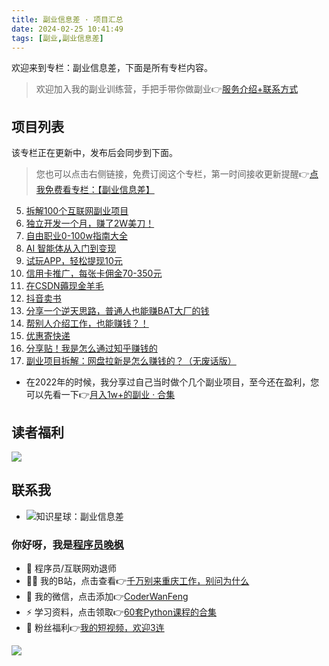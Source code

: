 ```yaml
---
title: 副业信息差 · 项目汇总
date: 2024-02-25 10:41:49
tags: [副业,副业信息差]
---
```


欢迎来到专栏：副业信息差，下面是所有专栏内容。

> 欢迎加入我的副业训练营，手把手带你做副业👉[服务介绍+联系方式](https://mp.weixin.qq.com/s/VLy8-N4TGaRMt04i39krXw)


<!-- more -->


## 项目列表

该专栏正在更新中，发布后会同步到下面。



> 您也可以点击右侧链接，免费订阅这个专栏，第一时间接收更新提醒👉[点我免费看专栏：【副业信息差】](https://mp.weixin.qq.com/mp/appmsgalbum?__biz=Mzk0MjYzNTI3MQ==&action=getalbum&album_id=3342868959406227458&scene=173&subscene=&sessionid=1708844295&enterid=0&from_msgid=2247483858&from_itemidx=1&count=3&nolastread=1#wechat_redirect)

5. [拆解100个互联网副业项目](https://mp.weixin.qq.com/s?__biz=MzI4MzE2Mzk1NA==&mid=2649308833&idx=2&sn=98eaadf8987af8ce19585c22247ad8ec&chksm=f39372fcc4e4fbea4f2c62b83f92cd3eed191393025f1594ea36cce52418a66410b012949c36&token=484930177&lang=zh_CN#rd)
5. [独立开发一个月，赚了2W美刀！](https://mp.weixin.qq.com/s/jQL-NAwoeDcp9ZSw4Dx8BA)
5. [自由职业0-100w指南大全](https://xiaobot.net/p/books?refer=ea6b3708-aa97-42db-bdc2-78e016055e5d)
6. [AI 智能体从入门到变现](https://mp.weixin.qq.com/s/B0osuWYIWv4TaErs4X8yyA)
2. [试玩APP，轻松提现10元](https://mp.weixin.qq.com/s/_USAKh9bOKNmNydzXaLi0Q)
2. [信用卡推广，每张卡佣金70-350元](https://mp.weixin.qq.com/s/cweKpHc1YgcriPBTqBBq8A)
3. [在CSDN薅现金羊毛](https://mp.weixin.qq.com/s/E4cjdDGFKDWeO0yduRrFXQ)
3. [抖音卖书](https://mp.weixin.qq.com/s/_dhpvKbZEcs5jgKOYpOLzA)
3. [分享一个逆天思路，普通人也能赚BAT大厂的钱](https://mp.weixin.qq.com/s/0H72LSANp5lgVUMbRaD6Ug)
4. [帮别人介绍工作，也能赚钱？！](https://mp.weixin.qq.com/s/n9PygJqd6jKr4MI8l84Etw)
4. [优惠寄快递](https://mp.weixin.qq.com/s/haOXvoQ5EA9BVzdTcu123w)
4. [分享贴！我是怎么通过知乎赚钱的](https://mp.weixin.qq.com/s/ja6mzj05M3xRxa-yn7sS7g)
4. [副业项目拆解：网盘拉新是怎么赚钱的？（无废话版）](https://mp.weixin.qq.com/s/XCxepePiDUl1MJOsNomfcQ)

- 在2022年的时候，我分享过自己当时做个几个副业项目，至今还在盈利，您可以先看一下👉[月入1w+的副业 · 合集](https://mp.weixin.qq.com/mp/appmsgalbum?__biz=Mzk0MjYzNTI3MQ==&action=getalbum&album_id=3342868959406227458&scene=173&subscene=&sessionid=1708844295&enterid=0&from_msgid=2247483858&from_itemidx=1&count=3&nolastread=1#wechat_redirect)


## 读者福利

![](https://cos.python-office.com/ads/fuli/all-1.jpg)


## 联系我


- ![知识星球：副业信息差](https://ads-1300615378.cos.ap-guangzhou.myqcloud.com/%E7%9F%A5%E8%AF%86%E6%98%9F%E7%90%83%2F%E5%89%AF%E4%B8%9A%E4%BF%A1%E6%81%AF%E5%B7%AE.jpg)

### 你好呀，我是[程序员晚枫](http://www.python4office.cn/wechat-qrcode/)
- 🐧 程序员/互联网劝退师
- 👨‍💻 我的B站，点击查看👉[千万别来重庆工作，别问为什么](https://www.bilibili.com/video/BV1aD4y1N7ai)
- 💬 我的微信，点击添加👉[CoderWanFeng](https://cos.python-office.com/wechat/qr-code.jpg)
- ⚡ 学习资料，点击领取👉[60套Python课程的合集](http://www.python4office.cn/vedio-course/)
- 🎁 粉丝福利👉[我的短视频，欢迎3连](https://space.bilibili.com/1989702333)

![](https://cos.python-office.com/wechat/qr-code.jpg)